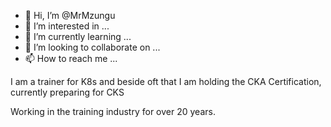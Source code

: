 - 👋 Hi, I’m @MrMzungu
- 👀 I’m interested in ...
- 🌱 I’m currently learning ...
- 💞️ I’m looking to collaborate on ...
- 📫 How to reach me ...

I am a trainer for K8s and beside oft that  I am holding the CKA Certification, currently preparing for CKS

Working in the training industry for over 20 years.
<!---
MrMzungu/MrMzungu is a ✨ special ✨ repository because its `README.md` (this file) appears on your GitHub profile.
You can click the Preview link to take a look at your changes.
--->
